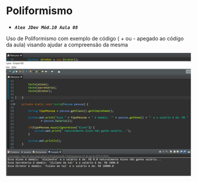 # Poliformismo

* ***```Alex JDev Mód.10 Aula 08```*** 


Uso de Poliformismo com exemplo de código ( + ou - apegado ao código da aula)
visando ajudar a compreensão da mesma


![codigo](poliformismo.png)


